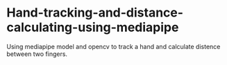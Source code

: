 # Hand-tracking-and-distance-calculating-using-mediapipe
Using mediapipe model and opencv to track a hand and calculate distence between two fingers.
